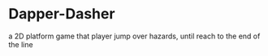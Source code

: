 # Dapper-Dasher
a 2D platform game that player jump over hazards, until reach to the end of the line
